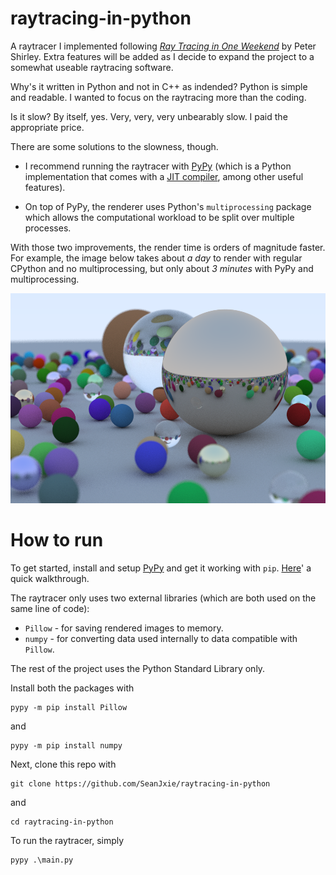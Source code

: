 # raytracing-in-python

A raytracer I implemented following [_Ray Tracing in One Weekend_](https://raytracing.github.io/books/RayTracingInOneWeekend.html) by Peter Shirley.
Extra features will be added as I decide to expand the project to a somewhat useable raytracing software.

Why's it written in Python and not in C++ as indended? Python is simple and readable. I wanted to focus on the raytracing more than the coding.

Is it slow? By itself, yes. Very, very, very unbearably slow. I paid the appropriate price.

There are some solutions to the slowness, though.
- I recommend running the raytracer with [PyPy](https://www.pypy.org/) (which is a Python implementation that comes with a [JIT compiler](https://en.wikipedia.org/wiki/Just-in-time_compilation), among other useful features).

- On top of PyPy, the renderer uses Python's `multiprocessing` package which allows the computational workload to be split over multiple processes.

With those two improvements, the render time is orders of magnitude faster. For example, the image below takes about *a day* to render with regular CPython and no multiprocessing, but only about *3 minutes* with PyPy and multiprocessing.

![demo](https://github.com/SeanJxie/raytracing-in-python/blob/main/out.png)

# How to run
To get started, install and setup [PyPy](https://www.pypy.org/) and get it working with `pip`. [Here](https://www.activestate.com/resources/quick-reads/how-to-install-and-work-with-pypy/)' a quick walkthrough.

The raytracer only uses two external libraries (which are both used on the same line of code):
- `Pillow` - for saving rendered images to memory.
- `numpy` - for converting data used internally to data compatible with `Pillow`.

The rest of the project uses the Python Standard Library only.

Install both the packages with
```
pypy -m pip install Pillow
```
and
```
pypy -m pip install numpy
```

Next, clone this repo with
```
git clone https://github.com/SeanJxie/raytracing-in-python
```
and
```
cd raytracing-in-python
```

To run the raytracer, simply
```
pypy .\main.py
```

